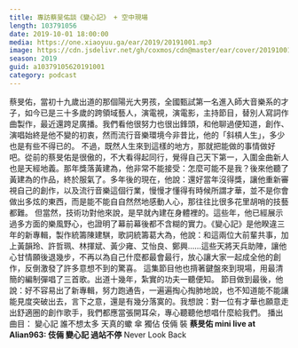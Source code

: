```yaml
---
title: 專訪蔡旻佑談《變心記》 + 空中現場
length: 103791056
date: 2019-10-01 18:00:00
media: https://one.xiaoyuu.ga/ear/2019/20191001.mp3
image: https://cdn.jsdelivr.net/gh/coxmos/cdn@master/ear/cover/20191001.jpeg
season: 2019
guid: a10379105620191001
category: podcast
---
```


蔡旻佑，當初十九歲出道的那個陽光大男孩，全國甄試第一名進入師大音樂系的才子，如今已是三十多歲的跨領域藝人，演電視，演電影，主持節目，替別人寫詞作曲製作，最近還跨足廣播。我們看他很努力也很出鋒頭，和他聊過便知道，創作、演唱始終是他不變的初衷，然而流行音樂環境今非昔比，他的「斜槓人生」，多少也是有些不得已的。
不過，既然人生來到這樣的地方，那就把能做的事情做好吧。從前的蔡旻佑是很傲的，不大看得起同行，覺得自己天下第一，入圍金曲新人也是天經地義。那年獎落黃建為，他非常不能接受：怎麼可能不是我？後來他聽了黃建為的作品，終於服氣了。多年後的現在，他說：還好當年沒得獎，讓他重新審視自己的創作，以及流行音樂這個行業，慢慢才懂得有時候所謂才華，並不是你會做出多炫的東西，而是能不能自自然然地感動人心，那往往比很多花里胡哨的技藝都難。
但當然，技術功對他來說，是早就內建在身體裡的。這些年，他已經展示過多方面的樂風野心，也證明了幕前幕後都不含糊的實力。《變心記》是他睽違三年的新專輯，製作統籌陳建騏，歌詞統籌葛大為，他說：和這兩位大前輩共事，加上黃韻玲、許哲珮、林揮斌、黃少雍、艾怡良、鄭興……這些天將天兵助陣，讓他心甘情願後退幾步，不再以為自己什麼都最會最行，放心讓大家一起成全他的創作，反倒激發了許多意想不到的驚喜。
這集節目他也揹著鍵盤來到現場，用最清簡的編制彈唱了三首歌。出道十幾年，紮實的功夫一聽便知。
節目做到最後，他說：好不容易出了新專輯，努力跑通告，一遍遍掏心掏肺地說，也不知道能不能讓能見度突破出去，言下之意，還是有幾分落寞的。我想說：對一位有才華也願意走出舒適圈的創作歌手，我們都應當張開耳朵，專心聽聽他想唱什麼給我們。
播出曲目：
變心記
誰不想太多
天真的蠍
傘
獨佔
伎倆
裝
<strong>蔡旻佑 mini live at Alian963:
伎倆
變心記
過站不停</strong>
Never Look Back

